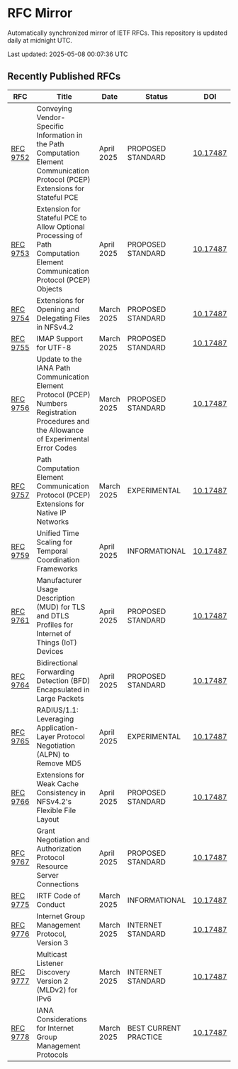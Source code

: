# RFC Mirror

Automatically synchronized mirror of IETF RFCs. This repository is updated daily at midnight UTC.

Last updated: 2025-05-08 00:07:36 UTC

## Recently Published RFCs

| RFC | Title | Date | Status | DOI |
|-----|-------|------|--------|-----|
| [RFC 9752](rfcs/rfc9752.txt) | Conveying Vendor-Specific Information in the Path Computation Element Communication Protocol (PCEP) Extensions for Stateful PCE | April 2025 | PROPOSED STANDARD | [10.17487](https://doi.org/10.17487/RFC9752) |
| [RFC 9753](rfcs/rfc9753.txt) | Extension for Stateful PCE to Allow Optional Processing of Path Computation Element Communication Protocol (PCEP) Objects | April 2025 | PROPOSED STANDARD | [10.17487](https://doi.org/10.17487/RFC9753) |
| [RFC 9754](rfcs/rfc9754.txt) | Extensions for Opening and Delegating Files in NFSv4.2 | March 2025 | PROPOSED STANDARD | [10.17487](https://doi.org/10.17487/RFC9754) |
| [RFC 9755](rfcs/rfc9755.txt) | IMAP Support for UTF-8 | March 2025 | PROPOSED STANDARD | [10.17487](https://doi.org/10.17487/RFC9755) |
| [RFC 9756](rfcs/rfc9756.txt) | Update to the IANA Path Communication Element Protocol (PCEP) Numbers Registration Procedures and the Allowance of Experimental Error Codes | March 2025 | PROPOSED STANDARD | [10.17487](https://doi.org/10.17487/RFC9756) |
| [RFC 9757](rfcs/rfc9757.txt) | Path Computation Element Communication Protocol (PCEP) Extensions for Native IP Networks | March 2025 | EXPERIMENTAL | [10.17487](https://doi.org/10.17487/RFC9757) |
| [RFC 9759](rfcs/rfc9759.txt) | Unified Time Scaling for Temporal Coordination Frameworks | April 2025 | INFORMATIONAL | [10.17487](https://doi.org/10.17487/RFC9759) |
| [RFC 9761](rfcs/rfc9761.txt) | Manufacturer Usage Description (MUD) for TLS and DTLS Profiles for Internet of Things (IoT) Devices | April 2025 | PROPOSED STANDARD | [10.17487](https://doi.org/10.17487/RFC9761) |
| [RFC 9764](rfcs/rfc9764.txt) | Bidirectional Forwarding Detection (BFD) Encapsulated in Large Packets | April 2025 | PROPOSED STANDARD | [10.17487](https://doi.org/10.17487/RFC9764) |
| [RFC 9765](rfcs/rfc9765.txt) | RADIUS/1.1: Leveraging Application-Layer Protocol Negotiation (ALPN) to Remove MD5 | April 2025 | EXPERIMENTAL | [10.17487](https://doi.org/10.17487/RFC9765) |
| [RFC 9766](rfcs/rfc9766.txt) | Extensions for Weak Cache Consistency in NFSv4.2's Flexible File Layout | April 2025 | PROPOSED STANDARD | [10.17487](https://doi.org/10.17487/RFC9766) |
| [RFC 9767](rfcs/rfc9767.txt) | Grant Negotiation and Authorization Protocol Resource Server Connections | April 2025 | PROPOSED STANDARD | [10.17487](https://doi.org/10.17487/RFC9767) |
| [RFC 9775](rfcs/rfc9775.txt) | IRTF Code of Conduct | March 2025 | INFORMATIONAL | [10.17487](https://doi.org/10.17487/RFC9775) |
| [RFC 9776](rfcs/rfc9776.txt) | Internet Group Management Protocol, Version 3 | March 2025 | INTERNET STANDARD | [10.17487](https://doi.org/10.17487/RFC9776) |
| [RFC 9777](rfcs/rfc9777.txt) | Multicast Listener Discovery Version 2 (MLDv2) for IPv6 | March 2025 | INTERNET STANDARD | [10.17487](https://doi.org/10.17487/RFC9777) |
| [RFC 9778](rfcs/rfc9778.txt) | IANA Considerations for Internet Group Management Protocols | March 2025 | BEST CURRENT PRACTICE | [10.17487](https://doi.org/10.17487/RFC9778) |
